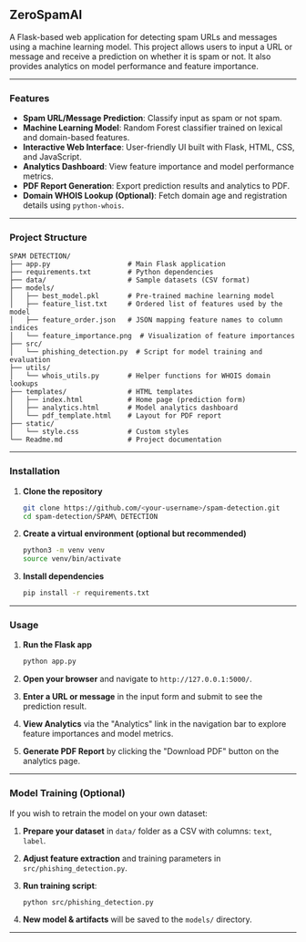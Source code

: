 ## ZeroSpamAI

A Flask-based web application for detecting spam URLs and messages using a machine learning model. This project allows users to input a URL or message and receive a prediction on whether it is spam or not. It also provides analytics on model performance and feature importance.

---

###  Features

* **Spam URL/Message Prediction**: Classify input as spam or not spam.
* **Machine Learning Model**: Random Forest classifier trained on lexical and domain-based features.
* **Interactive Web Interface**: User-friendly UI built with Flask, HTML, CSS, and JavaScript.
* **Analytics Dashboard**: View feature importance and model performance metrics.
* **PDF Report Generation**: Export prediction results and analytics to PDF.
* **Domain WHOIS Lookup (Optional)**: Fetch domain age and registration details using `python-whois`.

---

###  Project Structure

```
SPAM DETECTION/
├── app.py                   # Main Flask application
├── requirements.txt         # Python dependencies
├── data/                    # Sample datasets (CSV format)
├── models/
│   ├── best_model.pkl       # Pre-trained machine learning model
│   ├── feature_list.txt     # Ordered list of features used by the model
│   ├── feature_order.json   # JSON mapping feature names to column indices
│   └── feature_importance.png  # Visualization of feature importances
├── src/
│   └── phishing_detection.py  # Script for model training and evaluation
├── utils/
│   └── whois_utils.py       # Helper functions for WHOIS domain lookups
├── templates/               # HTML templates
│   ├── index.html           # Home page (prediction form)
│   ├── analytics.html       # Model analytics dashboard
│   └── pdf_template.html    # Layout for PDF report
├── static/
│   └── style.css            # Custom styles
└── Readme.md                # Project documentation
```

---

###  Installation

1. **Clone the repository**

   ```bash
   git clone https://github.com/<your-username>/spam-detection.git
   cd spam-detection/SPAM\ DETECTION
   ```

2. **Create a virtual environment (optional but recommended)**

   ```bash
   python3 -m venv venv
   source venv/bin/activate
   ```

3. **Install dependencies**

   ```bash
   pip install -r requirements.txt
   ```

---

### Usage

1. **Run the Flask app**

   ```bash
   python app.py
   ```

2. **Open your browser** and navigate to `http://127.0.0.1:5000/`.

3. **Enter a URL or message** in the input form and submit to see the prediction result.

4. **View Analytics** via the "Analytics" link in the navigation bar to explore feature importances and model metrics.

5. **Generate PDF Report** by clicking the "Download PDF" button on the analytics page.

---

### Model Training (Optional)

If you wish to retrain the model on your own dataset:

1. **Prepare your dataset** in `data/` folder as a CSV with columns: `text`, `label`.
2. **Adjust feature extraction** and training parameters in `src/phishing_detection.py`.
3. **Run training script**:

   ```bash
   python src/phishing_detection.py
   ```
4. **New model & artifacts** will be saved to the `models/` directory.

---